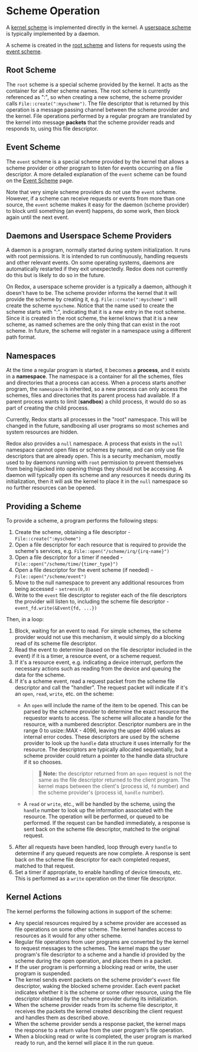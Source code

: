 # Scheme Operation

A [kernel scheme](./schemes.md#kernel-vs-userspace-schemes) is implemented directly in the kernel.
A [userspace scheme](./schemes.md#kernel-vs-userspace-schemes) is typically implemented by a daemon.

A scheme is created in the [root scheme](#root-scheme) and listens for requests using the [event scheme](#event-scheme).

## Root Scheme

The `root` scheme is a special scheme provided by the kernel. It acts as the container for all other scheme names.
The root scheme is currently referenced as ":", so when creating a new scheme, the scheme provider calls `File::create(":myscheme")`.
The file descriptor that is returned by this operation is a message passing channel between the scheme provider and the kernel.
File operations performed by a regular program are translated by the kernel into message **packets** that the scheme provider reads and responds to, using this file descriptor.

## Event Scheme

The `event` scheme is a special scheme provided by the kernel that allows a scheme provider or other program to listen for events occurring on a file descriptor.
A more detailed explanation of the `event` scheme can be found on the [Event Scheme](./event-scheme.md) page.

Note that very simple scheme providers do not use the `event` scheme.
However, if a scheme can receive requests or events from more than one source,
the `event` scheme makes it easy for the daemon (scheme provider) to block until something (an event) happens, do some work, then block again until the next event.

## Daemons and Userspace Scheme Providers

A daemon is a program, normally started during system initialization. It runs with root permissions. It is intended to run continuously, handling requests and other relevant events. On some operating systems, daemons are automatically restarted if they exit unexpectedly. Redox does not currently do this but is likely to do so in the future.

On Redox, a userspace scheme provider is a typically a daemon, although it doesn't have to be.
The scheme provider informs the kernel that it will provide the scheme by creating it, e.g. `File::create(":myscheme")` will create the scheme `myscheme`.
Notice that the name used to create the scheme starts with ":", indicating that it is a new entry in the root scheme.
Since it is created in the root scheme, the kernel knows that it is a new scheme, as named schemes are the only thing that can exist in the root scheme.
In future, the scheme will register in a namespace using a different path format.

## Namespaces

At the time a regular program is started, it becomes a **process**, and it exists in a **namespace**.
The namespace is a container for all the schemes, files and directories that a process can access.
When a process starts another program, the `namespace` is inherited,
so a new process can only access the schemes, files and directories that its parent process had available.
If a parent process wants to limit (**sandbox**) a child process, it would do so as part of creating the child process.

Currently, Redox starts all processes in the "root" namespace.
This will be changed in the future, sandboxing all user programs so most schemes and system resources are hidden.

Redox also provides a `null` namespace.
A process that exists in the `null` namespace cannot open files or schemes by name, and can only use file descriptors that are already open.
This is a security mechanism, mostly used to by daemons running with `root` permission to prevent themselves from being hijacked into opening things they should not be accessing.
A daemon will typically open its scheme and any resources it needs during its initialization,
then it will ask the kernel to place it in the `null` namespace so no further resources can be opened.

## Providing a Scheme

To provide a scheme, a program performs the following steps:

 1. Create the scheme, obtaining a file descriptor - `File::create(":myscheme")`
 2. Open a file descriptor for each resource that is required to provide the scheme's services, e.g. `File::open("/scheme/irq/{irq-name}")`
 3. Open a file descriptor for a timer if needed - `File::open("/scheme/time/{timer_type}")`
 4. Open a file descriptor for the event scheme (if needed) - `File::open("/scheme/event")`
 5. Move to the null namespace to prevent any additional resources from being accessed - `setrens(0,0)`
 6. Write to the `event` file descriptor to register each of the file descriptors the provider will listen to, including the scheme file descriptor - `event_fd.write(&Event{fd, ...})`

Then, in a loop:

 1. Block, waiting for an event to read. For simple schemes, the scheme provider would not use this mechanism, it would simply do a blocking read of its scheme file descriptor.
 2. Read the event to determine (based on the file descriptor included in the event) if it is a timer, a resource event, or a scheme request.
 3. If it's a resource event, e.g. indicating a device interrupt, perform the necessary actions such as reading from the device and queuing the data for the scheme.
 4. If it's a scheme event, read a request packet from the scheme file descriptor and call the "handler". The request packet will indicate if it's an `open`, `read`, `write`, etc. on the scheme:
    - An `open` will include the name of the item to be opened. This can be parsed by the scheme provider to determine the exact resource the requestor wants to access. The scheme will allocate a handle for the resource, with a numbered descriptor. Descriptor numbers are in the range 0 to usize::MAX - 4096, leaving the upper 4096 values as internal error codes. These descriptors are used by the scheme provider to look up the `handle` data structure it uses internally for the resource. The descriptors are typically allocated sequentially, but a scheme provider could return a pointer to the handle data structure if it so chooses.

      > 📝 **Note:** the descriptor returned from an `open` request is not the same as the file descriptor returned to the client program. The kernel maps between the client's (process id, `fd` number) and the scheme provider's (process id, `handle` number).
    - A `read` or `write`, etc., will be handled by the scheme, using the `handle` number to look up the information associated with the resource. The operation will be performed, or queued to be performed. If the request can be handled immediately, a response is sent back on the scheme file descriptor, matched to the original request.
 5. After all requests have been handled, loop through every `handle` to determine if any queued requests are now complete. A response is sent back on the scheme file descriptor for each completed request, matched to that request.
 6. Set a timer if appropriate, to enable handling of device timeouts, etc. This is performed as a `write` operation on the timer file descriptor.

## Kernel Actions

The kernel performs the following actions in support of the scheme:

- Any special resources required by a scheme provider are accessed as file operations on some other scheme. The kernel handles access to resources as it would for any other scheme.
- Regular file operations from user programs are converted by the kernel to request messages to the schemes. The kernel maps the user program's file descriptor to a scheme and a handle id provided by the scheme during the open operation, and places them in a packet.
- If the user program is performing a blocking read or write, the user program is suspended.
- The kernel sends event packets on the scheme provider's `event` file descriptor, waking the blocked scheme provider. Each event packet indicates whether it is the scheme or some other resource, using the file descriptor obtained by the scheme provider during its initialization.
- When the scheme provider reads from its scheme file descriptor, it receives the packets the kernel created describing the client request and handles them as described above.
- When the scheme provider sends a response packet, the kernel maps the response to a return value from the user program's file operation.
- When a blocking read or write is completed, the user program is marked ready to run, and the kernel will place it in the run queue.
